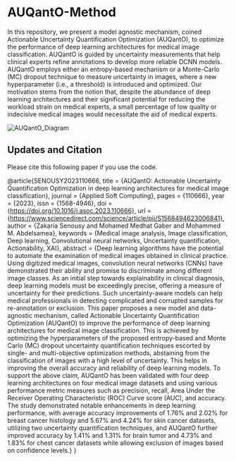 # AUQantO-Method

In this repository, we present a model agnostic mechanism, coined Actionable Uncertainty Quantification Optimization (AUQantO), to optimize the performance of deep learning architectures for medical image classification. AUQantO is guided by uncertainty measurements that help clinical experts refine annotations to develop more reliable DCNN models. AUQantO employs either an entropy-based mechanism or a Monte-Carlo (MC) dropout technique to measure uncertainty in images, where a new hyperparameter (i.e., a threshold) is introduced and optimized. Our motivation stems from the notion that, despite the abundance of deep learning architectures and their significant potential for reducing the workload strain on medical experts, a small percentage of low quality or indecisive medical images would necessitate the aid of medical experts.



![AUQantO_Diagram](https://user-images.githubusercontent.com/20457990/232609227-6281e6d6-fbfa-4f2e-88c9-ced56a0a0863.png)


## Updates and Citation

Please cite this following paper if you use the code.

@article{SENOUSY2023110666,
title = {AUQantO: Actionable Uncertainty Quantification Optimization in deep learning architectures for medical image classification},
journal = {Applied Soft Computing},
pages = {110666},
year = {2023},
issn = {1568-4946},
doi = {https://doi.org/10.1016/j.asoc.2023.110666},
url = {https://www.sciencedirect.com/science/article/pii/S1568494623006841},
author = {Zakaria Senousy and Mohamed Medhat Gaber and Mohammed M. Abdelsamea},
keywords = {Medical image analysis, Image classification, Deep learning, Convolutional neural networks, Uncertainty quantification, Actionability, XAI},
abstract = {Deep learning algorithms have the potential to automate the examination of medical images obtained in clinical practice. Using digitized medical images, convolution neural networks (CNNs) have demonstrated their ability and promise to discriminate among different image classes. As an initial step towards explainability in clinical diagnosis, deep learning models must be exceedingly precise, offering a measure of uncertainty for their predictions. Such uncertainty-aware models can help medical professionals in detecting complicated and corrupted samples for re-annotation or exclusion. This paper proposes a new model and data-agnostic mechanism, called Actionable Uncertainty Quantification Optimization (AUQantO) to improve the performance of deep learning architectures for medical image classification. This is achieved by optimizing the hyperparameters of the proposed entropy-based and Monte Carlo (MC) dropout uncertainty quantification techniques escorted by single- and multi-objective optimization methods, abstaining from the classification of images with a high level of uncertainty. This helps in improving the overall accuracy and reliability of deep learning models. To support the above claim, AUQantO has been validated with four deep learning architectures on four medical image datasets and using various performance metric measures such as precision, recall, Area Under the Receiver Operating Characteristic (ROC) Curve score (AUC), and accuracy. The study demonstrated notable enhancements in deep learning performance, with average accuracy improvements of 1.76% and 2.02% for breast cancer histology and 5.67% and 4.24% for skin cancer datasets, utilizing two uncertainty quantification techniques, and AUQantO further improved accuracy by 1.41% and 1.31% for brain tumor and 4.73% and 1.83% for chest cancer datasets while allowing exclusion of images based on confidence levels.}
}

```
